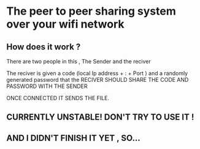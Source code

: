 # The peer to peer sharing system over your wifi network 


## How does it work ?

There are two people in this , The Sender and the reciver 

The reciver is given a code (local Ip address + : + Port ) and a randomly generated password  that the RECIVER SHOULD  SHARE THE CODE AND PASSWORD WITH THE SENDER 

ONCE CONNECTED IT SENDS THE FILE.

## CURRENTLY UNSTABLE! DON'T TRY TO USE IT ! 

## AND I DIDN'T FINISH IT YET , SO... 